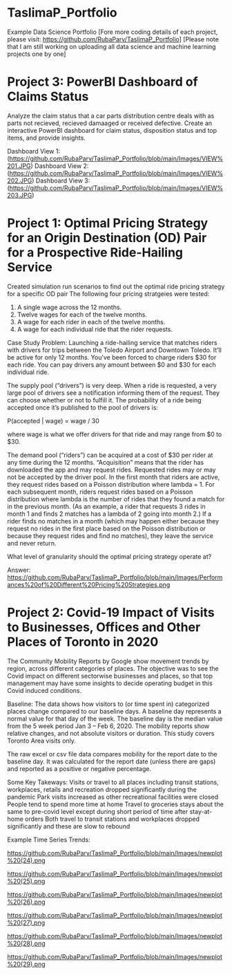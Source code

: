 # TaslimaP_Portfolio
Example Data Science Portfolio
[Fore more coding details of each project, please visit: https://github.com/RubaParv/TaslimaP_Portfolio]
[Please note that I am still working on uploading all data science and machine learning projects one by one]

# Project 3: PowerBI Dashboard of Claims Status 

Analyze the claim status that a car parts distribution centre deals with as parts not recieved, recieved damaaged or received defective.
Create an interactive PowerBI dashboard for claim status, disposition status and top items, and provide insights.

Dashboard View 1: (https://github.com/RubaParv/TaslimaP_Portfolio/blob/main/Images/VIEW%201.JPG)
Dashboard View 2: (https://github.com/RubaParv/TaslimaP_Portfolio/blob/main/Images/VIEW%202.JPG)
Dashboard View 3: (https://github.com/RubaParv/TaslimaP_Portfolio/blob/main/Images/VIEW%203.JPG)

# Project 1: Optimal Pricing Strategy for an Origin Destination (OD) Pair for a Prospective Ride-Hailing Service

Created simulation run scenarios to find out the optimal ride pricing strategy for a specific OD pair
The following four pricing stratgeies were tested:
1.	A single wage across the 12 months.
2.	Twelve wages for each of the twelve months.
3.	A wage for each rider in each of the twelve months.
4.	A wage for each individual ride that the rider requests.

Case Study Problem: 
Launching a ride-hailing service that matches riders with drivers for trips between the Toledo Airport and Downtown Toledo. It’ll be active for only 12 months. You’ve been forced to charge riders $30 for each ride. You can pay drivers any amount between $0 and $30 for each individual ride.

The supply pool (“drivers”) is very deep. When a ride is requested, a very large pool of drivers see a notification informing them of the request. They can choose whether or not to fulfill it. The probability of a ride being accepted once it’s published to the pool of drivers is:

P(accepted | wage) = wage / 30

where wage is what we offer drivers for that ride and may range from $0 to $30.

The demand pool (“riders”) can be acquired at a cost of $30 per rider at any time during the 12 months. “Acquisition” means that the rider has downloaded the app and may request rides. Requested rides may or may not be accepted by the driver pool. In the first month that riders are active, they request rides based on a Poisson distribution where lambda = 1. For each subsequent month, riders request rides based on a Poisson distribution where lambda is the number of rides that they found a match for in the previous month. (As an example, a rider that requests 3 rides in month 1 and finds 2 matches has a lambda of 2 going into month 2.) If a rider finds no matches in a month (which may happen either because they request no rides in the first place based on the Poisson distribution or because they request rides and find no matches), they leave the service and never return.

What level of granularity should the optimal pricing strategy operate at?

Answer:
https://github.com/RubaParv/TaslimaP_Portfolio/blob/main/Images/Performances%20of%20Different%20Pricing%20Strategies.png



# Project 2: Covid-19 Impact of Visits to Businesses, Offices and Other Places of  Toronto in 2020

The Community Mobility Reports by Google show movement trends by region, across different categories of places.
The objective was to see the Covid impact on different sectorwise businesses and places, 
so that top management may have some insights to decide operating budget in this Covid induced conditions.

Baseline: The data shows how visitors to (or time spent in) categorized places change compared to our baseline days. 
A baseline day represents a normal value for that day of the week. 
The baseline day is the median value from the 5 week period Jan 3 – Feb 6, 2020.
The mobility reports show relative changes, and not absolute visitors or duration.
This study covers Toronto Area visits only.


The raw excel or csv file data compares mobility for the report date to the baseline day. 
It was calculated for the report date (unless there are gaps) and reported as a positive or negative percentage.

Some Key Takeways:
Visits or travel to all places including transit stations, workplaces, retails and recreation dropped significantly during the pandemic
Park visits increased as other recreational facilities were closed
People tend to spend more time at home 
Travel to groceries stays about the same to pre-covid level except during short period of time after stay-at-home orders 
Both travel to transit stations and workplaces dropped significantly and these are slow to rebound 

Example Time Series Trends:

https://github.com/RubaParv/TaslimaP_Portfolio/blob/main/Images/newplot%20(24).png

https://github.com/RubaParv/TaslimaP_Portfolio/blob/main/Images/newplot%20(25).png

https://github.com/RubaParv/TaslimaP_Portfolio/blob/main/Images/newplot%20(26).png

https://github.com/RubaParv/TaslimaP_Portfolio/blob/main/Images/newplot%20(27).png

https://github.com/RubaParv/TaslimaP_Portfolio/blob/main/Images/newplot%20(28).png

https://github.com/RubaParv/TaslimaP_Portfolio/blob/main/Images/newplot%20(29).png


